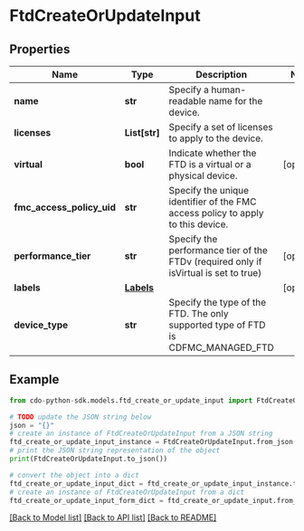 # FtdCreateOrUpdateInput


## Properties

Name | Type | Description | Notes
------------ | ------------- | ------------- | -------------
**name** | **str** | Specify a human-readable name for the device. | 
**licenses** | **List[str]** | Specify a set of licenses to apply to the device. | 
**virtual** | **bool** | Indicate whether the FTD is a virtual or a physical device. | [optional] 
**fmc_access_policy_uid** | **str** | Specify the unique identifier of the FMC access policy to apply to this device. | 
**performance_tier** | **str** | Specify the performance tier of the FTDv (required only if isVirtual is set to true) | [optional] 
**labels** | [**Labels**](Labels.md) |  | [optional] 
**device_type** | **str** | Specify the type of the FTD. The only supported type of FTD is CDFMC_MANAGED_FTD | 

## Example

```python
from cdo-python-sdk.models.ftd_create_or_update_input import FtdCreateOrUpdateInput

# TODO update the JSON string below
json = "{}"
# create an instance of FtdCreateOrUpdateInput from a JSON string
ftd_create_or_update_input_instance = FtdCreateOrUpdateInput.from_json(json)
# print the JSON string representation of the object
print(FtdCreateOrUpdateInput.to_json())

# convert the object into a dict
ftd_create_or_update_input_dict = ftd_create_or_update_input_instance.to_dict()
# create an instance of FtdCreateOrUpdateInput from a dict
ftd_create_or_update_input_form_dict = ftd_create_or_update_input.from_dict(ftd_create_or_update_input_dict)
```
[[Back to Model list]](../README.md#documentation-for-models) [[Back to API list]](../README.md#documentation-for-api-endpoints) [[Back to README]](../README.md)


